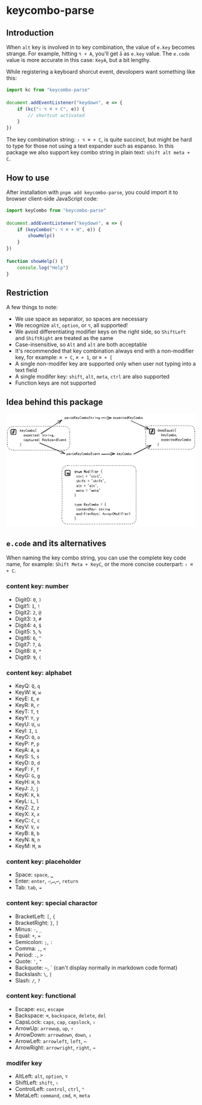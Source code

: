 # keycombo-parse

## Introduction

When `alt` key is involved in to key combination, the value of `e.key` becomes strange. For example, hitting `⌥ + A`, you'll get `å` as `e.key` value. The `e.code` value is more accurate in this case: `KeyA`, but a bit lengthy.

While registering a keyboard shorcut event, devolopers want something like this:

```js
import kc from "keycombo-parse"

document.addEventListener("keydown", e => {
	if (kc("⇧ ⌥ ⌘ + C", e)) {
		// shortcut activated
	}
})
```

The key combination string: `⇧ ⌥ ⌘ + C`, is quite succinct, but might be hard to type for those not using a text expander such as espanso. In this package we also support key combo string in plain text: `shift alt meta + C`.

## How to use

After installation with `pnpm add keycombo-parse`, you could import it to browser client-side JavaScript code:

```js
import keyCombo from "keycombo-parse"

document.addEventListener("keydown", e => {
	if (keyCombo("⇧ ⌥ ⌘ + H", e)) {
		showHelp()
	}
})

function showHelp() {
	console.log("Help")
}
```

## Restriction

A few things to note:

- We use space as separator, so spaces are necessary
- We recognize `alt`, `option`, or `⌥`, all supported!
- We avoid differentiating modifier keys on the right side, so `ShiftLeft` and `ShiftRight` are treated as the same
- Case-insensitive, so `Alt` and `alt` are both acceptable
- It's recommended that key combination always end with a non-modifier key, for example: `⌘ + C`, `⌘ + 1`, or `⌘ + [`
- A single non-modifer key are supported only when user not typing into a text field
- A single modifer key: `shift`, `alt`, `meta`, `ctrl` are also supported
- Function keys are not supported

## Idea behind this package

![](screenshot/idea.png)

## `e.code` and its alternatives

When naming the key combo string, you can use the complete key code name, for example: `Shift Meta + KeyC`, or the more concise couterpart: `⇧ ⌘ + C`.

### content key: number

- Digit0: `0`, `)`
- Digit1: `1`, `!`
- Digit2: `2`, `@`
- Digit3: `3`, `#`
- Digit4: `4`, `$`
- Digit5: `5`, `%`
- Digit6: `6`, `^`
- Digit7: `7`, `&`
- Digit8: `8`, `*`
- Digit9: `9`, `(`

### content key: alphabet

- KeyQ: `Q`, `q`
- KeyW: `W`, `w`
- KeyE: `E`, `e`
- KeyR: `R`, `r`
- KeyT: `T`, `t`
- KeyY: `Y`, `y`
- KeyU: `U`, `u`
- KeyI: `I`, `i`
- KeyO: `O`, `o`
- KeyP: `P`, `p`
- KeyA: `A`, `a`
- KeyS: `S`, `s`
- KeyD: `D`, `d`
- KeyF: `F`, `f`
- KeyG: `G`, `g`
- KeyH: `H`, `h`
- KeyJ: `J`, `j`
- KeyK: `K`, `k`
- KeyL: `L`, `l`
- KeyZ: `Z`, `z`
- KeyX: `X`, `x`
- KeyC: `C`, `c`
- KeyV: `V`, `v`
- KeyB: `B`, `b`
- KeyN: `N`, `n`
- KeyM: `M`, `m`

### content key: placeholder

- Space: `space`, `␣`
- Enter: `enter`, `⏎`,`↵`,`↩`, `return`
- Tab: `tab`, `⇥`

### content key: special charactor

- BracketLeft: `[`, `{`
- BracketRight: `}`, `]`
- Minus: `-`, `_`
- Equal: `+`, `=`
- Semicolon: `;`, `:`
- Comma: `,`, `<`
- Period: `.`, `>`
- Quote: `'`, `"`
- Backquote: `~`, ` (can't display normally in markdown code format)
- Backslash: `\`, `|`
- Slash: `/`, `?`

### content key: functional

- Escape: `esc`, `escape`
- Backspace: `⌫`, `backspace`, `delete`, `del`
- CapsLock: `caps`, `cap`, `capslock`, `⇪`
- ArrowUp: `arrowup`, `up`, `↑`
- ArrowDown: `arrowdown`, `down`, `↓`
- ArrowLeft: `arrowleft`, `left`, `←`
- ArrowRight: `arrowright`, `right`, `→`

### modifer key

- AltLeft: `alt`, `option`, `⌥`
- ShiftLeft: `shift`, `⇧`
- ControlLeft: `control`, `ctrl`, `⌃`
- MetaLeft: `command`, `cmd`, `⌘`, `meta`
